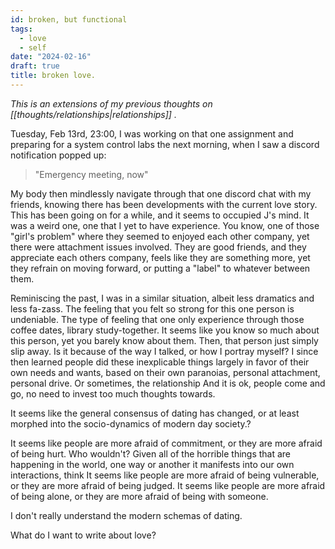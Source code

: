 ```yaml
---
id: broken, but functional
tags:
  - love
  - self
date: "2024-02-16"
draft: true
title: broken love.
---
```


_This is an extensions of my previous thoughts on [[thoughts/relationships|relationships]] ._

Tuesday, Feb 13rd,  23:00, I was working on that one assignment and preparing for a system control labs the next morning, when I saw a discord notification popped up:

> "Emergency meeting, now"

My body then mindlessly navigate through that one discord chat with my friends, knowing there has been developments with the current love story. This has been going on for a while, and it seems to occupied J's mind. It was a weird one, one that I yet to have experience. You know, one of those "girl's problem" where they seemed to enjoyed each other company, yet there were attachment issues involved. They are good friends, and they appreciate each others company, feels like they are something more, yet they refrain on moving forward, or putting a "label" to whatever between them.

Reminiscing the past, I was in a similar situation, albeit less dramatics and less fa-zass. The feeling that you felt so strong for this one person is undeniable. The type of feeling that one only experience through those coffee dates, library study-together. It seems like you know so much about this person, yet you barely know about them. Then, that person just simply slip away. Is it because of the way I talked, or how I portray myself? I since then learned people did these inexplicable things largely in favor of their own needs and wants, based on their own paranoias, personal attachment, personal drive. Or sometimes, the relationship  And it is ok, people come and go, no need to invest too much thoughts towards.

It seems like the general consensus of dating has changed, or at least morphed into the socio-dynamics of modern day society.?

It seems like people are more afraid of commitment, or they are more afraid of being hurt. Who wouldn't? Given all of the horrible things that are happening in the world, one way or another it manifests into our own interactions, think  It seems like people are more afraid of being vulnerable, or they are more afraid of being judged. It seems like people are more afraid of being alone, or they are more afraid of being with someone.

I don't really understand the modern schemas of dating.

What do I want to write about love?
